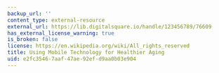 ```yaml
---
backup_url: ''
content_type: external-resource
external_url: https://lib.digitalsquare.io/handle/123456789/76609
has_external_license_warning: true
is_broken: false
license: https://en.wikipedia.org/wiki/All_rights_reserved
title: Using Mobile Technology for Healthier Aging
uid: e2fc3546-7aaf-47ae-92ef-d9aa0b03e904
---
```

